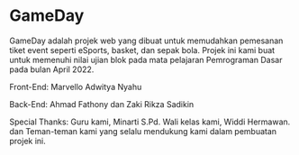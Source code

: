 # GameDay

  GameDay adalah projek web yang dibuat untuk memudahkan pemesanan tiket event seperti eSports, basket, dan sepak bola.
Projek ini kami buat untuk memenuhi nilai ujian blok pada mata pelajaran Pemrograman Dasar pada bulan April 2022.

Front-End: Marvello Adwitya Nyahu

Back-End: Ahmad Fathony dan Zaki Rikza Sadikin
          
Special Thanks:
  Guru kami, Minarti S.Pd.
  Wali kelas kami, Widdi Hermawan.
  dan Teman-teman kami yang selalu mendukung kami dalam pembuatan projek ini.
